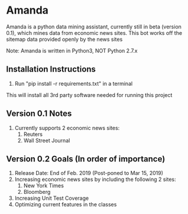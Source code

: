 # Amanda

Amanda is a python data mining assistant, currently still in beta (version 0.1), which mines
data from economic news sites. This bot works off the sitemap data provided openly
by the news sites

Note: Amanda is written in Python3, NOT Python 2.7.x

## Installation Instructions
1. Run "pip install -r requirements.txt" in a terminal

This will install all 3rd party software needed for running this project

## Version 0.1 Notes
1. Currently supports 2 economic news sites:
    1. Reuters
    2. Wall Street Journal
    
## Version 0.2 Goals (In order of importance)
1. Release Date: End of Feb. 2019 (Post-poned to Mar 15, 2019)
2. Increasing economic news sites by including the following 2 sites:
    1. New York Times
    2. Bloomberg
3. Increasing Unit Test Coverage
4. Optimizing current features in the classes
